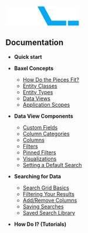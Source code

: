 ![enter image description here](https://raw.githubusercontent.com/BaxelSystems/user-docs/master/img/BAXEL-logo-dark-200.png)

## Documentation

* **Quick start**
* **Baxel Concepts**
  * [How Do the Pieces Fit?](Entity-Classes.md)
  * [Entity Classes](Entity-Classes.md)
  * [Entity Types](Entity-Types.md)
  * [Data Views](Data-Views.md)
  * [Application Scopes](Application-Scopes.md)
* **Data View Components**
  * [Custom Fields](README.md)
  * [Column Categories](README.md)
  * [Columns](README.md)
  * [Filters](README.md)
  * [Pinned Filters](README.md)
  * [Visualizations](README.md)
  * [Setting a Default Search](README.md)
* **Searching for Data**
  * [Search Grid Basics](README.md)
  * [Filtering Your Results](README.md)
  * [Add/Remove Columns](README.md)
  * [Saving Searches](README.md)
  * [Saved Search Library](README.md)

* **How Do I? (Tutorials)**
<!--stackedit_data:
eyJoaXN0b3J5IjpbLTExMTc1ODg0MjMsLTc0NjkxMzE0OSwxMj
g3MDc4MjM3LDE0MTMxNTc4MCwyMTMzMjM5NTAyLC04MzAxNzM2
NDcsMjEzMzIzOTUwMiwtNzk1MzMyMjI2LDg2NzIxMjM0MywtMj
E0MDI1MjU0MCwxNzI1OTc5MDc2LC02NzIyMzkxNzgsMTI2Njkz
OTkwMF19
-->